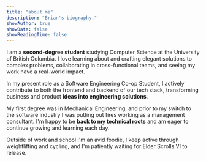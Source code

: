 ```yaml
---
title: "about me"
description: "Brian's biography."
showAuthor: true
showDate: false
showReadingTime: false
---
```


I am a **second-degree student** studying Computer Science at the University of British Columbia.
I love learning about and crafting elegant solutions to complex problems, collaborating in cross-functional teams, and seeing my work have a real-world impact.

In my present role as a Software Engineering Co-op Student, I actively contribute to both the frontend and backend of our tech stack, transforming business and product **ideas into engineering solutions**.

My first degree was in Mechanical Engineering, and prior to my switch to the software industry I was putting out fires working as a management consultant.
I'm happy to be **back to my technical roots** and am eager to continue growing and learning each day.

Outside of work and school I'm an avid foodie, I keep active through weightlifting and cycling, and I'm patiently waiting for Elder Scrolls VI to release.
